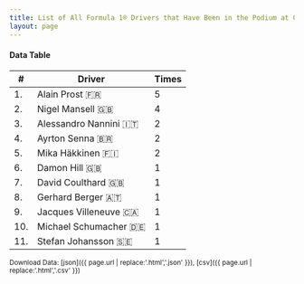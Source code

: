 ```yaml
---
title: List of All Formula 1® Drivers that Have Been in the Podium at Circuito de Jerez
layout: page
---
```


<canvas id="chart" width="400" height="180"></canvas>
<script>
var data = {
    "datasets": [
        {
            "backgroundColor": "#f3a935",
            "borderColor": "#f68639",
            "borderWidth": 1,
            "data": [
                5.0,
                4.0,
                2.0,
                2.0,
                2.0,
                1.0,
                1.0,
                1.0,
                1.0,
                1.0,
                1.0
            ],
            "label": "Times"
        }
    ],
    "labels": [
        "Alain Prost",
        "Nigel Mansell",
        "Alessandro Nannini",
        "Ayrton Senna",
        "Mika Häkkinen",
        "Damon Hill",
        "David Coulthard",
        "Gerhard Berger",
        "Jacques Villeneuve",
        "Michael Schumacher",
        "Stefan Johansson"
    ]
};
var options = {
  legend: {
    display: false
  },
  scales: {
    xAxes: [{
      ticks: {
        beginAtZero: true,
        maxRotation: 180,
        display: window.innerWidth > 800
      }
    }],
    yAxes: [{
      ticks: {
        beginAtZero: true
      }
    }]
  },
  onResize: function(chart, size) {
    chart.options.scales.xAxes[0].ticks.display = size.width > 800;
  }
};
new Chart("chart", {
    data: data,
    type: 'bar',
    options: options
});
</script>



#### Data Table

| # | Driver | Times |
|--|--|--|
| 1. | Alain Prost 🇫🇷 | 5 |
| 2. | Nigel Mansell 🇬🇧 | 4 |
| 3. | Alessandro Nannini 🇮🇹 | 2 |
| 4. | Ayrton Senna 🇧🇷 | 2 |
| 5. | Mika Häkkinen 🇫🇮 | 2 |
| 6. | Damon Hill 🇬🇧 | 1 |
| 7. | David Coulthard 🇬🇧 | 1 |
| 8. | Gerhard Berger 🇦🇹 | 1 |
| 9. | Jacques Villeneuve 🇨🇦 | 1 |
| 10. | Michael Schumacher 🇩🇪 | 1 |
| 11. | Stefan Johansson 🇸🇪 | 1 |

<small>Download Data: [json]({{ page.url | replace:'.html','.json' }}), [csv]({{ page.url | replace:'.html','.csv' }})</small>
